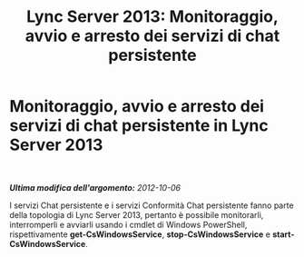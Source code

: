 ﻿---
title: 'Lync Server 2013: Monitoraggio, avvio e arresto dei servizi di chat persistente'
TOCTitle: Monitoraggio, avvio e arresto dei servizi di chat persistente
ms:assetid: 05761d02-e7b5-494e-a58f-f3d213483035
ms:mtpsurl: https://technet.microsoft.com/it-it/library/Gg398105(v=OCS.15)
ms:contentKeyID: 49299549
ms.date: 08/24/2015
mtps_version: v=OCS.15
ms.translationtype: HT
---

# Monitoraggio, avvio e arresto dei servizi di chat persistente in Lync Server 2013

 

_**Ultima modifica dell'argomento:** 2012-10-06_

I servizi Chat persistente e i servizi Conformità Chat persistente fanno parte della topologia di Lync Server 2013, pertanto è possibile monitorarli, interromperli e avviarli usando i cmdlet di Windows PowerShell, rispettivamente **get-CsWindowsService**, **stop-CsWindowsService** e **start-CsWindowsService**.


